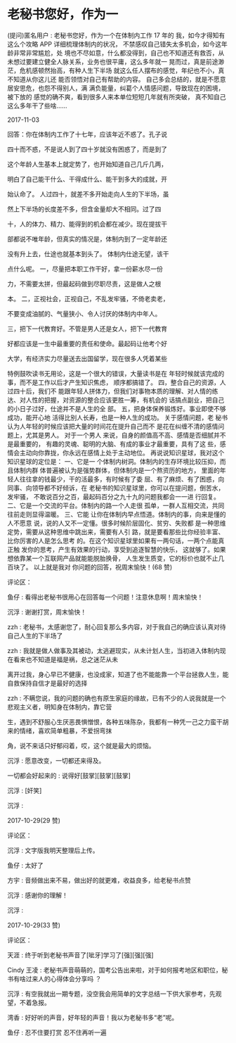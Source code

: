 # 老秘书您好，作为一

(提问)匿名用户 : 老秘书您好，作为一个在体制内工作 17 年的 我，如今才得知有这么个攻略 APP 详细梳理体制内的状况， 不禁感叹自己错失太多机会，如今这年龄非常非常尴尬，处 境也不尽如意，什么都没得到，自己也不知道还有救否，从 未想过要建立健全人脉关系，业务也很平庸，这么多年就一 晃而过，真是前途渺茫，危机感顿然抬高，有种人生下半场 就这么任人摆布的感觉，年纪也不小，真不知道从你这儿还 能否领悟对自己有帮助的内容。 自己多会总结的，就是不愿意居安思危，也怨不得别人，满 满负能量，纠葛个人情感问题，导致现在的困境，被下放的 感觉的确不爽，看到很多人来本单位短短几年就有所突破， 真不知自己这么多年干了些啥……

2017-11-03

回答：你在体制内工作了十七年，应该年近不惑了。孔子说

四十而不惑，不是说人到了四十岁就没有困惑了，而是到了

这个年龄人生基本上就定势了，也开始知道自己几斤几两，

明白了自己能干什么、干得成什么、能干到多大的成就，开

始认命了。 人过四十，就差不多开始走向人生的下半场，虽

然上下半场的长度差不多，但含金量却大不相同。过了四

十，人的体力、精力、能得到的机会都在减少。现在提拔干

部都说不唯年龄，但真实的情况是，体制内到了一定年龄还

没有升上去，仕途也就基本到头了。 体制内仕途无望，该干

点什么呢。 一，尽量把本职工作干好，拿一份薪水尽一份

力，不需要太拼，但最起码做到尽职尽责，这是做人之根

本。 二，正视社会，正视自己，不乱发牢骚，不倚老卖老，

不要变成油腻的、气量狭小、令人讨厌的体制内中年人。

三，把下一代教育好。不管是男人还是女人，把下一代教育

好都应该是一生中最重要的责任和使命。最起码让他考个好

大学，有经济实力尽量送去出国留学，现在很多人凭着某些

特例鼓吹读书无用论，这是一个很大的错误，大量读书是在 年轻时候就该完成的事，而不是工作以后才产生知识焦虑， 顺序都搞错了。 四，整合自己的资源，人过四十后，我们不 能跟年轻人拼体力，但我们对事物本质的理解、对人情的练 达、对人性的把握，对资源的整合应该更胜一筹，有机会的 话搞点副业，把自己的小日子过好，仕途并不是人生的全 部。 五，把身体保养锻炼好。事业即使不够成功，能开心地 活得比别人长寿，也是一种人生的成功。 关于感情问题，老 秘书认为人年轻的时候应该把大量的时间花在提升自己而不 是花在纠缠不清的感情问题上，尤其是男人。 对于一个男人 来说，自身的颜值高不高、感情是否细腻并不是最重要的， 有趣的灵魂、聪明的大脑、有成的事业才最重要，具有了这 些，感情会主动向你靠拢，你永远在感情上处于主动地位。 再说说知识星球，我对这个知识星球的定位是： 一、它是一 个体制内树洞。体制内的生存环境比较压抑，而且体制内群 体普遍被认为是强势群体，但体制内是一个熬资历的地方， 里面的年轻人往往拿的钱最少，干的活最多，有时候有了委 屈、有了麻烦、有了困惑，向同事、向领导都不好倾诉，在 老秘书的知识星球里，你可以在提问题，倒苦水，发牢骚， 不敢说百分之百，最起码百分之九十九的问题我都会一一进 行回复。 二、它是一个交流的平台。体制内的路一个人走很 孤单，一群人互相交流，共同往前走则显得温暖。 三、它能 让你在体制内早点悟道。体制内的事，向来是懂的人不愿意 说，说的人又不一定懂。很多时候阶层固化、贫穷、失败都 是一种思维定势，需要从这种思维中跳出来，需要有人引 路，就是要看那些比你经验丰富、比你厉害的人是怎么思考 的。在这个知识星球里如果有一两句话，一两个点能真正触 发你的思考，产生有效果的行动，享受到追逐智慧的快乐， 这就够了。如果想依靠某一个互联网产品就能能脱胎换骨， 人生发生质变，它的标价也就不止几百块了。 以上就是我对 你问题的回答，祝周末愉快！(68 赞)

评论区：

鱼仔 : 看得出老秘书很用心在回答每一个问题！注意休息啊！周末愉快！

沉浮 : 谢谢打赏，周末愉快！

zzh : 老秘书，太感谢您了，耐心回复那么多内容，对于我自己的确应该认真对待自己人生的下半场了

zzh : 我就是做人做事及其被动，太逃避现实，从未计划人生，当初进入体制内现在看来也不知道是福是祸，总之迷茫从未

离开过我，身心早已不健康，也没成家，知道了也不能能靠一个平台拯救人生，能自救保持自信才是最好的选择

zzh : 不瞒您说，我的问题的确也有原生家庭的缘故，已有不少的人说我就是一个悲观主义者，明知身在体制内，靠它营

生，遇到不舒服心生厌恶畏惧憎恨，各种五味陈杂，我都有一种凭一己之力蛮干胡来的情绪，喜欢简单粗暴，不爱拐弯抹

角，说不来话只好郁闷着，哎，这个就是最大的烦恼。

沉浮 : 愿意改变，一切都还来得及。

一切都会好起来的 : 说得好[鼓掌][鼓掌][鼓掌]

沉浮 : [奸笑]

沉浮 :

2017-10-29(29 赞)

评论区：

沉浮 : 文字版我明天整理后上传。

鱼仔 : 太好了

方宇 : 音频做出来不易，做出好的就更难，收益良多，给老秘书点赞

沉浮 : 感谢你的理解！

沉浮 :

2017-10-29(33 赞)

评论区：

天涯 : 终于听到老秘书声音了[呲牙]学习了[强][强][强]

Cindy 王凌 : 老秘书声音萌萌的，国考公告出来啦，对于如何报考地区和职位，秘书有啥过来人的心得体会分享吗 ？

沉浮 : 有空我就出一期专题，没空我会用简单的文字总结一下供大家参考，先观望，不着急报。

湾香 : 好好听的声音，好年轻的声音！我以为老秘书多“老”呢。

鱼仔 : 忍不住要打赏 忍不住再听一遍